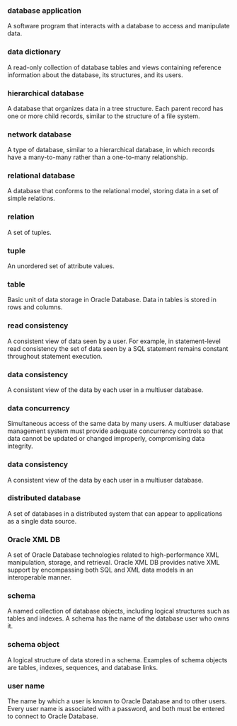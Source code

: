 ### database application

A software program that interacts with a database to access and manipulate data.

### data dictionary

A read-only collection of database tables and views containing reference information about the database, its structures, and its users.

### hierarchical database

A database that organizes data in a tree structure. Each parent record has one or more child records, similar to the structure of a file system.

### network database

A type of database, similar to a hierarchical database, in which records have a many-to-many rather than a one-to-many relationship.

### relational database

A database that conforms to the relational model, storing data in a set of simple relations.

### relation

A set of tuples.

### tuple

An unordered set of attribute values.

### table

Basic unit of data storage in Oracle Database. Data in tables is stored in rows and columns.

### read consistency

A consistent view of data seen by a user. For example, in statement-level read consistency the set of data seen by a SQL statement remains constant throughout statement execution.

### data consistency

A consistent view of the data by each user in a multiuser database.

### data concurrency

Simultaneous access of the same data by many users. A multiuser database management system must provide adequate concurrency controls so that data cannot be updated or changed improperly, compromising data integrity.

### data consistency

A consistent view of the data by each user in a multiuser database.

### distributed database

A set of databases in a distributed system that can appear to applications as a single data source.

### Oracle XML DB

A set of Oracle Database technologies related to high-performance XML manipulation, storage, and retrieval. Oracle XML DB provides native XML support by encompassing both SQL and XML data models in an interoperable manner.

### schema

A named collection of database objects, including logical structures such as tables and indexes. A schema has the name of the database user who owns it.

### schema object

A logical structure of data stored in a schema. Examples of schema objects are tables, indexes, sequences, and database links.

### user name

The name by which a user is known to Oracle Database and to other users. Every user name is associated with a password, and both must be entered to connect to Oracle Database.
